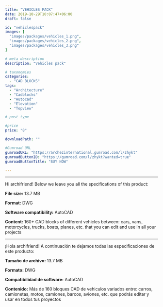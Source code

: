 ```yaml
---
title: "VEHICLES PACK"
date: 2019-10-29T10:07:47+06:00
draft: false

id: "vehiclespack"
images: [
  "images/packages/vehicles_1.png",
  "images/packages/vehicles_2.png",
  "images/packages/vehicles_3.png"
]

# meta description
description: "Vehicles pack"

# taxonomies
categories:
  - "CAD BLOCKS"
tags:
  - "Architecture"
  - "Cadblocks"
  - "Autocad"
  - "Elevation"
  - "Topview"

# post type

#price
price: "8"

downloadPath: ""

#Gumroad URL
gumroadURL: "https://archezinternational.gumroad.com/l/zhykt"
gumroadButtonID: "https://gumroad.com/l/zhykt?wanted=true"
gumroadButtonTitle: "BUY NOW"

---
```


___

Hi archifriend! Below we leave you all the specifications of this product:

**File size:** 13.7 MB

**Format:** DWG

**Software compatibility:** AutoCAD

**Content:** 160+ CAD blocks of different vehicles between: cars, vans, motorcycles, trucks, boats, planes, etc. that you can edit and use in all your projects

_____

¡Hola archifriend! A continuación te dejamos todas las especificaciones de este producto:

**Tamaño de archivo:** 13.7 MB

**Formato:** DWG

**Compatibilidad de software:** AutoCAD

**Contenido:** Más de 160 bloques CAD de vehiculos variados entre: carros, camionetas, motos, camiones, barcos, aviones, etc. que podrás editar y usar en todos tus proyectos